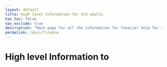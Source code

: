 ```yaml
---
layout: default
title: High level Information for old adults
has_toc: false
nav_exclude: true
description: "Main page for all the information for fanacial help for seniors in the Waterloo region"
permalink: /docs/finance
---
```


# High level Information to 
